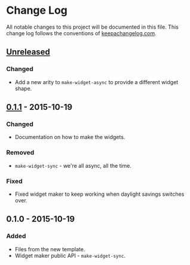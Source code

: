 # Change Log
All notable changes to this project will be documented in this file. This change log follows the conventions of [keepachangelog.com](http://keepachangelog.com/).

## [Unreleased][unreleased]
### Changed
- Add a new arity to `make-widget-async` to provide a different widget shape.

## [0.1.1] - 2015-10-19
### Changed
- Documentation on how to make the widgets.

### Removed
- `make-widget-sync` - we're all async, all the time.

### Fixed
- Fixed widget maker to keep working when daylight savings switches over.

## 0.1.0 - 2015-10-19
### Added
- Files from the new template.
- Widget maker public API - `make-widget-sync`.

[unreleased]: https://github.com/your-name/bookmarks/compare/0.1.1...HEAD
[0.1.1]: https://github.com/your-name/bookmarks/compare/0.1.0...0.1.1
